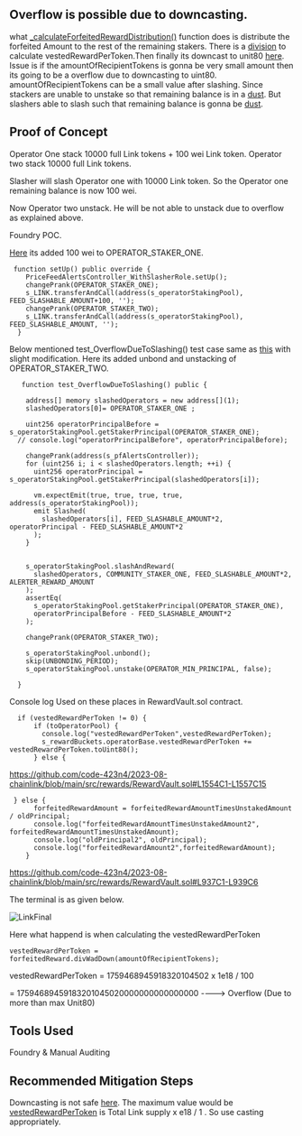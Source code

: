 ## Overflow is possible due to downcasting. 

what [_calculateForfeitedRewardDistribution()](https://github.com/code-423n4/2023-08-chainlink/blob/main/src/rewards/RewardVault.sol#L1579) function does is distribute the forfeited Amount to the rest of the remaining stakers. There is a [division](https://github.com/code-423n4/2023-08-chainlink/blob/main/src/rewards/RewardVault.sol#L1591C7-L1591C82) to calculate vestedRewardPerToken.Then finally its downcast to unit80 [here](https://github.com/code-423n4/2023-08-chainlink/blob/main/src/rewards/RewardVault.sol#L1556C1-L1558C95). Issue is if the amountOfRecipientTokens is gonna be very small amount then its going to be a overflow due to downcasting to uint80. 
amountOfRecipientTokens can be a small value after slashing. Since stackers are unable to unstake so that remaining balance is in a [dust](https://github.com/code-423n4/2023-08-chainlink/blob/main/src/pools/StakingPoolBase.sol#L478C3-L481C6). But slashers able to slash such that remaining balance is gonna be [dust](https://github.com/code-423n4/2023-08-chainlink/blob/main/src/pools/OperatorStakingPool.sol#L326). 

## Proof of Concept
Operator One stack 10000 full Link tokens + 100 wei Link token.
Operator two stack 10000 full Link tokens.

Slasher will slash Operator one with 10000 Link token. So the Operator one remaining balance is now 100 wei.

Now Operator two unstack. He will be not able to unstack due to overflow as explained above.

Foundry POC.


[Here](https://github.com/code-423n4/2023-08-chainlink/blob/main/test/units/pools/OperatorStakingPool.t.sol#L2701) its added 100
wei to OPERATOR_STAKER_ONE. 

```solidity
 function setUp() public override {
    PriceFeedAlertsController_WithSlasherRole.setUp();
    changePrank(OPERATOR_STAKER_ONE);
    s_LINK.transferAndCall(address(s_operatorStakingPool), FEED_SLASHABLE_AMOUNT+100, '');
    changePrank(OPERATOR_STAKER_TWO);
    s_LINK.transferAndCall(address(s_operatorStakingPool), FEED_SLASHABLE_AMOUNT, '');
  }
```

Below mentioned test_OverflowDueToSlashing() test case same as [this](https://github.com/code-423n4/2023-08-chainlink/blob/main/test/units/pools/OperatorStakingPool.t.sol#L2756) with slight modification. Here its added unbond and unstacking of OPERATOR_STAKER_TWO. 




```solidity
   function test_OverflowDueToSlashing() public {
  
    address[] memory slashedOperators = new address[](1);
    slashedOperators[0]= OPERATOR_STAKER_ONE ;
   
    uint256 operatorPrincipalBefore = s_operatorStakingPool.getStakerPrincipal(OPERATOR_STAKER_ONE);
  // console.log("operatorPrincipalBefore", operatorPrincipalBefore);    

    changePrank(address(s_pfAlertsController));
    for (uint256 i; i < slashedOperators.length; ++i) {
      uint256 operatorPrincipal = s_operatorStakingPool.getStakerPrincipal(slashedOperators[i]);
  
      vm.expectEmit(true, true, true, true, address(s_operatorStakingPool));
      emit Slashed(
        slashedOperators[i], FEED_SLASHABLE_AMOUNT*2, operatorPrincipal - FEED_SLASHABLE_AMOUNT*2
      );
    }

    
    s_operatorStakingPool.slashAndReward(
      slashedOperators, COMMUNITY_STAKER_ONE, FEED_SLASHABLE_AMOUNT*2, ALERTER_REWARD_AMOUNT
    );
    assertEq(
      s_operatorStakingPool.getStakerPrincipal(OPERATOR_STAKER_ONE),
      operatorPrincipalBefore - FEED_SLASHABLE_AMOUNT*2
    );

    changePrank(OPERATOR_STAKER_TWO);
   
    s_operatorStakingPool.unbond();
    skip(UNBONDING_PERIOD);
    s_operatorStakingPool.unstake(OPERATOR_MIN_PRINCIPAL, false);

  }
```

Console log Used on these places in RewardVault.sol contract.


```solidity
  if (vestedRewardPerToken != 0) {
      if (toOperatorPool) {
        console.log("vestedRewardPerToken",vestedRewardPerToken);
        s_rewardBuckets.operatorBase.vestedRewardPerToken += vestedRewardPerToken.toUint80();
      } else {
```
https://github.com/code-423n4/2023-08-chainlink/blob/main/src/rewards/RewardVault.sol#L1554C1-L1557C15

```solidity
 } else {
      forfeitedRewardAmount = forfeitedRewardAmountTimesUnstakedAmount / oldPrincipal;
      console.log("forfeitedRewardAmountTimesUnstakedAmount2", forfeitedRewardAmountTimesUnstakedAmount);
      console.log("oldPrincipal2", oldPrincipal);
      console.log("forfeitedRewardAmount2",forfeitedRewardAmount);
    }

```
https://github.com/code-423n4/2023-08-chainlink/blob/main/src/rewards/RewardVault.sol#L937C1-L939C6


The terminal is as given below.

![LinkFinal](https://github.com/Yasashari/C4-contest/assets/118436384/99deda90-ee3f-43ae-a58e-e5fc1e852214)


Here what happend is when calculating the vestedRewardPerToken
```
vestedRewardPerToken = forfeitedReward.divWadDown(amountOfRecipientTokens);
```

vestedRewardPerToken = 1759468945918320104502 x 1e18 / 100

= 17594689459183201045020000000000000000 ---->  Overflow (Due to more than max Unit80)


## Tools Used
Foundry & Manual Auditing


## Recommended Mitigation Steps

Downcasting is not safe [here](https://github.com/code-423n4/2023-08-chainlink/blob/main/src/rewards/RewardVault.sol#L1556).
The maximum value would be [vestedRewardPerToken](https://github.com/code-423n4/2023-08-chainlink/blob/main/src/rewards/RewardVault.sol#L1556) is Total Link supply x e18 / 1  . So use casting appropriately.







